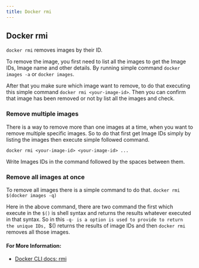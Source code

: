 ```yaml
---
title: Docker rmi
---
```


## Docker rmi

`docker rmi` removes images by their ID.  

To remove the image, you first need to list all the images to get the Image IDs, Image name and other details. By running simple command `docker images -a` or `docker images`.

After that you make sure which image want to remove, to do that executing this simple command `docker rmi <your-image-id>`. Then you can confirm that image has been removed or not by list all the images and check.

### Remove multiple images

There is a way to remove more than one images at a time, when you want to remove multiple specific images. So to do that first get Image IDs simply by listing the images then execute simple followed command.

`docker rmi <your-image-id> <your-image-id> ...`

Write Images IDs in the command followed by the spaces between them.

### Remove all images at once

To remove all images there is a simple command to do that. `docker rmi $(docker images -q)`

Here in the above command, there are two command the first which execute in the `$()` is shell syntax and returns the results whatever executed in that syntax. So in this `-q- is a option is used to provide to return the unique IDs, `$() returns the results of image IDs and then `docker rmi` removes all those images.

#### For More Information:
- [Docker CLI docs: rmi](https://docs.docker.com/engine/reference/commandline/rm/)
